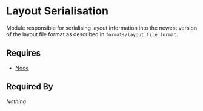 # Layout Serialisation

Module responsible for serialising layout information into the newest version of the layout file format as described in `formats/layout_file_format`.

## Requires

- [Node](../../nodes/node.md)

## Required By

*Nothing*